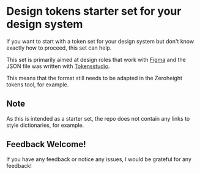 # Design tokens starter set for your design system

If you want to start with a token set for your design system but don't know exactly how to proceed, this set can help.

This set is primarily aimed at design roles that work with [Figma](https://www.figma.com/) and the JSON file was written with [Tokensstudio](https://tokens.studio/).

This means that the format still needs to be adapted in the Zeroheight tokens tool, for example.

## Note

As this is intended as a starter set, the repo does not contain any links to style dictionaries, for example.


## Feedback Welcome!
If you have any feedback or notice any issues, I would be grateful for any feedback!
